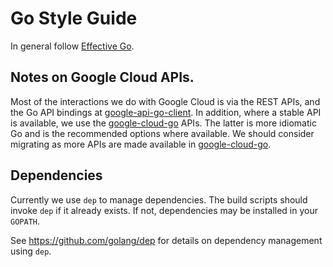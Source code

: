 # Go Style Guide

In general follow [Effective Go](https://golang.org/doc/effective_go.html).

## Notes on Google Cloud APIs.

Most of the interactions we do with Google Cloud is via the REST APIs, and the
Go API bindings at [google-api-go-client][]. In addition, where a stable API is
available, we use the [google-cloud-go][] APIs. The latter is more idiomatic Go
and is the recommended options where available. We should consider migrating as
more APIs are made available in [google-cloud-go][].

[google-api-go-client]: https://github.com/google/google-api-go-client
[google-cloud-go]: https://github.com/GoogleCloudPlatform/google-cloud-go

## Dependencies

Currently we use `dep` to manage dependencies. The build scripts should invoke
`dep` if it already exists. If not, dependencies may be installed in your
`GOPATH`.

See https://github.com/golang/dep for details on dependency management using
`dep`.

